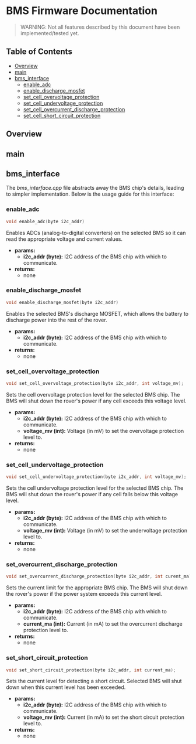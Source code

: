 # BMS Firmware Documentation
> WARNING: Not all features described by this document have been implemented/tested yet.

## Table of Contents
- [Overview](#overview)
- [main](#main)
- [bms_interface](#bms_interface)
    - [enable_adc](#enable_adc)
    - [enable_discharge_mosfet](#enable_discharge_mosfet)
    - [set_cell_overvoltage_protection](#set_cell_overvoltage_protection)
    - [set_cell_undervoltage_protection](#set_cell_undervoltage_protection)
    - [set_cell_overcurrent_discharge_protection](#set_overcurrent_discharge_protection)
    - [set_cell_short_circuit_protection](#set_short_circuit_protection)

## Overview

## main

## bms_interface
The *bms_interface.cpp* file abstracts away the BMS chip's details, leading to simpler implementation. Below is the usage guide for this interface:

### enable_adc
```cpp
void enable_adc(byte i2c_addr)
```
Enables ADCs (analog-to-digital converters) on the selected BMS so it can read the appropriate voltage and current values.
- **params:**
    - **i2c_addr (byte):** I2C address of the BMS chip with which to communicate.
- **returns:**
    - none

### enable_discharge_mosfet
```cpp
void enable_discharge_mosfet(byte i2c_addr)
```
Enables the selected BMS's discharge MOSFET, which allows the battery to discharge power into the rest of the rover.
- **params:**
    - **i2c_addr (byte):** I2C address of the BMS chip with which to communicate.
- **returns:**
    - none

### set_cell_overvoltage_protection
```cpp
void set_cell_overvoltage_protection(byte i2c_addr, int voltage_mv);
```
Sets the cell overvoltage protection level for the selected BMS chip. The BMS will shut down the rover's power if any cell exceeds this voltage level.
- **params:**
    - **i2c_addr (byte):** I2C address of the BMS chip with which to communicate.
    - **voltage_mv (int):** Voltage (in mV) to set the overvoltage protection level to.
- **returns:**
    - none

### set_cell_undervoltage_protection
```cpp
void set_cell_undervoltage_protection(byte i2c_addr, int voltage_mv);
```
Sets the cell undervoltage protection level for the selected BMS chip. The BMS will shut down the rover's power if any cell falls below this voltage level.
- **params:**
    - **i2c_addr (byte):** I2C address of the BMS chip with which to communicate.
    - **voltage_mv (int):** Voltage (in mV) to set the undervoltage protection level to.
- **returns:**
    - none

### set_overcurrent_discharge_protection
```cpp
void set_overcurrent_discharge_protection(byte i2c_addr, int curent_ma);
```
Sets the current limit for the appropriate BMS chip. The BMS will shut down the rover's power if the power system exceeds this current level.
- **params:**
    - **i2c_addr (byte):** I2C address of the BMS chip with which to communicate.
    - **current_ma (int):** Current (in mA) to set the overcurrent discharge protection level to.
- **returns:**
    - none

### set_short_circuit_protection
```cpp
void set_short_circuit_protection(byte i2c_addr, int current_ma);
```
Sets the current level for detecting a short circuit. Selected BMS will shut down when this current level has been exceeded.
- **params:**
    - **i2c_addr (byte):** I2C address of the BMS chip with which to communicate.
    - **voltage_mv (int):** Current (in mA) to set the short circuit protection level to.
- **returns:**
    - none